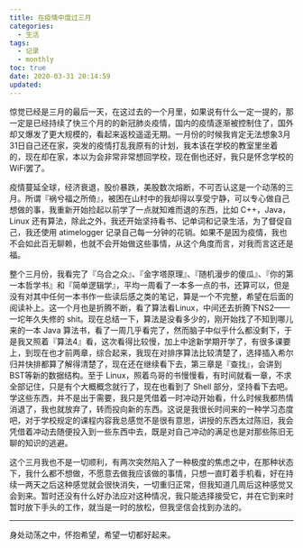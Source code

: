 ```yaml
---
title: 在疫情中度过三月
categories:
  - 生活
tags:
  - 记录
  - monthly
toc: true
date: 2020-03-31 20:14:59
updated:
---
```


惊觉已经是三月的最后一天，在这过去的一个月里，如果说有什么一定一提的，那一定是已经持续了快三个月的的新冠肺炎疫情，国内的疫情逐渐被控制住了，国外却又爆发了更大规模的，看起来返校遥遥无期。一月份的时候我肯定无法想象3月31日自己还在家，突发的疫情打乱我原有的计划，我本该在学校的教室里坐着的，现在却在家，本以为会非常非常想回学校，现在倒也还好，我只是怀念学校的WiFi罢了。
<!--more-->
疫情蔓延全球，经济衰退，股价暴跌，美股数次熔断，不可否认这是一个动荡的三月。所谓『祸兮福之所倚』，被困在山村中的我却得以享受宁静，可以专心做自己想做的事，我重新开始捡起以前学了一点就知难而退的东西，比如 C++，Java，Linux 还有算法，除此之外，我还开始坚持看书、记单词和记录生活，为了督促自己，我还使用 atimelogger 记录自己每一分钟的花销。如果不是因为疫情，我也不会如此百无聊赖，也就不会开始做这些事情，从这个角度而言，对我而言这还是福。

整个三月份，我看完了『乌合之众』、『金字塔原理』、『随机漫步的傻瓜』、『你的第一本哲学书』和『简单逻辑学』，平均一周看了一本多一点的书，还算可以，但是没有对其中任何一本书作一些读后感之类的笔记，算是一个不完整，希望在后面的阅读补上。这一个月也是折腾不断，看了算法看Linux，中间还去折腾下NS2——一坨年久失修的 shit。现在总结一下，算法是没看多少的，刚开始找了不知到哪儿来的一本 Java 算法书，看了一周几乎看完了，然而脑子中似乎什么都没剩下，于是我又照着『算法4』看，这次看得比较慢，加上中途新学期开学了，有很多课要上，到现在也才前两章，综合起来，我现在对排序算法比较清楚了，选择插入希尔归并快排都算了解得清楚了，现在还在继续看下去，第三章是『查找』，会讲到BST等新的数据结构。至于 Linux，照着鸟哥的书慢慢看，有时间就看一章，不求全部记住，只是有个大概概念就行了，现在也看到了 Shell 部分，坚持看下去吧。
学这些东西，并不是出于需要，我只是凭借着一时冲动开始看，什么时候我都热情消退了，我也就放弃了，转而投向新的东西。这说是我很长时间来的一种学习态度吧，对于学校规定的课程内容我总感觉不是很有意思，讲授的东西太过陈旧，我会凭借着冲动去随便投入到一些东西中去，既是对自己冲动的满足也是对那些陈旧无聊的知识的逃避。

这个三月我也不是一切顺利，有两次突然陷入了一种极度的焦虑之中，在那种状态下，我什么都不想做，不愿意去做我应该做的事情，只想一直盯着手机看，好在持续一两天之后这种感觉就会很快消失，一切重归正常，但我知道几周后这种感觉又会到来。暂时还没有什么好办法应对这种情况，我只能选择接受它，并在它到来时暂时放下手头的工作，就当是一时的放松，但我坚信会找到办法的。

---
身处动荡之中，怀抱希望，希望一切都好起来。
